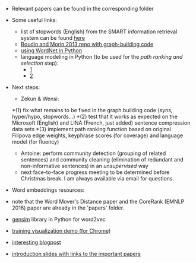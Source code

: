 * Relevant papers can be found in the corresponding folder

* Some useful links:
  * list of stopwords (English) from the SMART information retrieval system can be found [here](http://jmlr.org/papers/volume5/lewis04a/a11-smart-stop-list/english.stop)
  * [Boudin and Morin 2013 repo with graph-building code](https://github.com/boudinfl/takahe)
  * [using WordNet in Python](http://www.nltk.org/howto/wordnet.html)
  * language modeling in Python (to be used for the *path ranking and selection* step):
    * [1](http://www.nltk.org/api/nltk.model.html)
	* [2](https://github.com/senarvi/theanolm)
  
  
* Next steps:

  * Zekun & Wensi:
  
   *(1) fix what remains to be fixed in the graph building code (syns, hyper/hypo, stopwords...)
   *(2) test that it works as expected on the Microsoft (English) and LINA (French, just added) sentence compression data sets
   *(3) implement path ranking function based on original Filipova edge weights, keyphrase scores (for coverage) and language model (for fluency)
  * Antoine: perform community detection (grouping of related sentences) and community cleaning (elimination of redundant and non-informative sentences) in an *unsupervised* way
  * next face-to-face progress meeting to be determined before Christmas break. I am always available via email for questions.

  
* Word embeddings resources:

 * note that the Word Mover's Distance paper and the CoreRank (EMNLP 2016) paper are already in the 'papers' folder.
 * [gensim](https://radimrehurek.com/gensim/models/word2vec.html) library in Python for word2vec
 * [training visualization demo (for Chrome)](https://ronxin.github.io/wevi/)
 * [interesting blogpost](http://colah.github.io/posts/2014-07-NLP-RNNs-Representations/)
 * [introduction slides with links to the important papers](http://www.lix.polytechnique.fr/~anti5662/word_embeddings_intro_tixier.pdf)